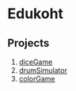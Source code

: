 # Edukoht
## Projects
1. [diceGame](https://nikitaeetu.github.io/diceGame/index.html)
2. [drumSimulator](https://nikitaeetu.github.io/drums/index.html)
3. [colorGame](https://nikitaeetu.github.io/colorGame/index.html)
